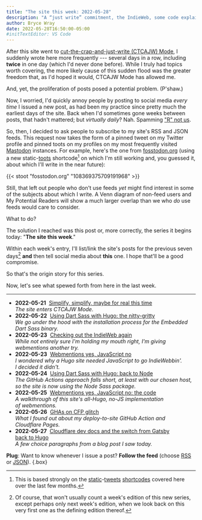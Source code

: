 ```yaml
---
title: "The site this week: 2022-05-28"
description: "A “just write” commitment, the IndieWeb, some code explainers, and Cloudflare Pages glitches."
author: Bryce Wray
date: 2022-05-28T16:50:00-05:00
#initTextEditor: VS Code
---
```


After this site went to [cut-the-crap-and-just-write (CTCAJW) Mode](/posts/2022/05/simplify-simplify-maybe-for-real-this-time/), I suddenly wrote here more frequently --- several days in a row, including **twice** in one day (which I'd never done before). While I truly had topics worth covering, the more likely cause of this sudden flood was the greater freedom that, as I'd hoped it would, CTCAJW Mode has allowed me.

And, yet, the proliferation of posts posed a potential problem. (P'shaw.)

Now, I worried, I'd quickly annoy people by posting to social media *every time* I issued a new post, as had been my practice since pretty much the earliest days of the site. Back when I'd sometimes gone weeks between posts, that hadn't mattered; but *virtually daily*? Nah. Spamming ["R" not us](https://en.wikipedia.org/wiki/Toys_%22R%22_Us).

So, then, I decided to ask people to subscribe to my site's RSS and JSON feeds. This request now takes the form of a pinned tweet on my Twitter profile and pinned toots on my profiles on my most frequently visited [Mastodon](https://joinmastodon.org) instances. For example, here's the one from [fosstodon.org](https://fosstodon.org) (using a new static-[toots](https://docs.joinmastodon.org/user/posting/) shortcode[^staticTweets] on which I'm still working and, you guessed it, about which I'll write in the near future):

[^staticTweets]: This is based strongly on the [static](/posts/2022/02/static-tweets-eleventy-hugo/)-[tweets](/posts/2022/02/static-tweets-eleventy-hugo-part-2/) [shortcodes](/posts/2022/04/static-tweets-astro/) covered here over the last few months.

{{< stoot "fosstodon.org" "108369375709191968" >}}

Still, that left out people who don't use feeds *yet* might find interest in some of the subjects about which I write. A Venn diagram of non-feed users and My Potential Readers will show a much larger overlap than we who *do* use feeds would care to consider.

What to do?

The solution I reached was this post or, more correctly, the series it begins today: "**The site this week**."

Within each week's entry, I'll list/link the site's posts for the previous seven days[^notThis] **and** then tell social media about **this** one. I hope that'll be a good compromise.

[^notThis]: Of course, that won't usually count a week's edition of this new series, except perhaps only next week's edition, when we look back on this very first one as the defining edition thereof.

So that's the origin story for this series.

Now, let's see what spewed forth from here in the last week.

---

- <span class="sansSerif"><strong class="pokey">2022-05-21</strong></span>&nbsp;&nbsp;[Simplify, simplify, maybe for real this time](/posts/2022/05/simplify-simplify-maybe-for-real-this-time/)\
*The site enters CTCAJW Mode.*
- <span class="sansSerif"><strong class="pokey">2022-05-22</strong></span>&nbsp;&nbsp;[Using Dart Sass with Hugo: the nitty-gritty](/posts/2022/05/using-dart-sass-hugo-nitty-gritty/)\
*We go under the hood with the installation process for the Embedded Dart Sass binary.*
- <span class="sansSerif"><strong class="pokey">2022-05-23</strong></span>&nbsp;&nbsp;[Checking out the IndieWeb again](/posts/2022/05/checking-out-indieweb-again/)\
*While not entirely sure I'm holding my mouth right, I'm giving webmentions another try.*
- <span class="sansSerif"><strong class="pokey">2022-05-23</strong></span>&nbsp;&nbsp;[Webmentions yes, JavaScript no](/posts/2022/05/webmentions-yes-javascript-no/)\
*I wondered why a Hugo site needed JavaScript to go IndieWebbin'. I decided it didn't.*
- <span class="sansSerif"><strong class="pokey">2022-05-24</strong></span>&nbsp;&nbsp;[Using Dart Sass with Hugo: back to Node](/posts/2022/05/using-dart-sass-hugo-back-to-node/)\
*The GitHub Actions approach falls short, at least with our chosen host, so the site is now using the Node Sass package.*
- <span class="sansSerif"><strong class="pokey">2022-05-25</strong></span>&nbsp;&nbsp;[Webmentions yes, JavaScript no: the code](/posts/2022/05/webmentions-yes-javascript-no-the-code/)\
*A walkthrough of this site's all-Hugo, no-JS implementation of webmentions.*
- <span class="sansSerif"><strong class="pokey">2022-05-26</strong></span>&nbsp;&nbsp;[GHAs on CFP glitch](/posts/2022/05/ghas-on-cfp-glitch/)\
*What I found out about my deploy-to-site GitHub Action and Cloudflare Pages.*
- <span class="sansSerif"><strong class="pokey">2022-05-27</strong></span>&nbsp;&nbsp;[Cloudflare dev docs and the switch from Gatsby back to Hugo](/posts/2022/05/cloudflare-dev-docs-hugo-gatsby/)\
*A few choice paragraphs from a blog post I saw today.*

**Plug**: Want to know whenever I issue a post? **Follow the feed** (choose [RSS](/index.xml) or [JSON](/index.json)).
{.box}

